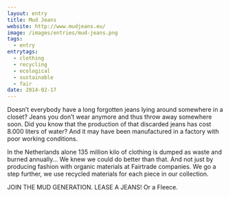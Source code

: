 ```yaml
---
layout: entry
title: Mud Jeans
website: http://www.mudjeans.eu/
image: /images/entries/mud-jeans.png
tags:
  - entry
entrytags:
  - clothing
  - recycling
  - ecological
  - sustainable
  - fair
date: 2014-02-17
---
```


Doesn’t everybody have a long forgotten jeans lying around somewhere in a closet? Jeans you don’t wear anymore and thus throw away somewhere soon. Did you know that the production of that discarded jeans has cost 8.000 liters of water? And it may have been manufactured in a factory with poor working conditions.

In the Netherlands alone 135 million kilo of clothing is dumped as waste and burned annually... We knew we could do better than that. And not just by producing fashion with organic materials at Fairtrade companies. We go a step further, we use recycled materials for each piece in our collection. 

JOIN THE MUD GENERATION. LEASE A JEANS!
Or a Fleece.